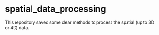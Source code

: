 # spatial_data_processing
This repository saved some clear methods to process the spatial (up to 3D or 4D) data.
